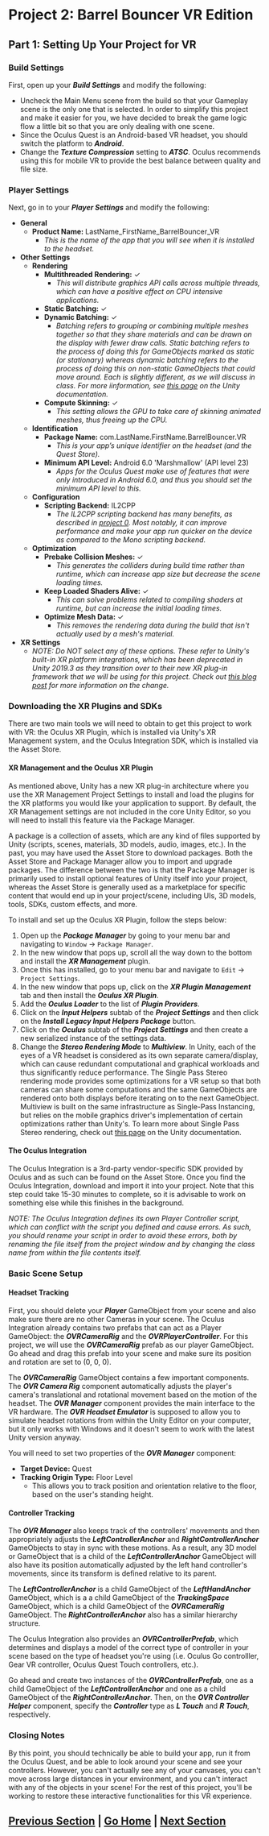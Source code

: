 # Project 2: Barrel Bouncer VR Edition

## Part 1: Setting Up Your Project for VR

### Build Settings

First, open up your _**Build Settings**_ and modify the following:

- Uncheck the Main Menu scene from the build so that your Gameplay scene is the only one that is selected. In order to simplify this project and make it easier for you, we have decided to break the game logic flow a little bit so that you are only dealing with one scene.
- Since the Oculus Quest is an Android-based VR headset, you should switch the platform to _**Android**_.
- Change the _**Texture Compression**_ setting to _**ATSC**_. Oculus recommends using this for mobile VR to provide the best balance between quality and file size.

### Player Settings

Next, go in to your _**Player Settings**_ and modify the following:

- **General**
  - **Product Name:** LastName_FirstName_BarrelBouncer_VR
    - _This is the name of the app that you will see when it is installed to the headset._
- **Other Settings**
  - **Rendering**
    - **Multithreaded Rendering:** ✓
      - _This will distribute graphics API calls across multiple threads, which can have a positive effect on CPU intensive applications._
    - **Static Batching:** ✓
    - **Dynamic Batching:** ✓
      - _Batching refers to grouping or combining multiple meshes together so that they share materials and can be drawn on the display with fewer draw calls. Static batching refers to the process of doing this for GameObjects marked as static (or stationary) whereas dynamic batching refers to the process of doing this on non-static GameObjects that could move around. Each is slightly different, as we will discuss in class. For more iinformation, see [this page](https://docs.unity3d.com/Manual/DrawCallBatching.html) on the Unity documentation._
    - **Compute Skinning:** ✓
      - _This setting allows the GPU to take care of skinning animated meshes, thus freeing up the CPU._
  - **Identification**
    - **Package Name:** com.LastName.FirstName.BarrelBouncer.VR
      - _This is your app’s unique identifier on the headset (and the Quest Store)._
    - **Minimum API Level:** Android 6.0 'Marshmallow' (API level 23)
      - _Apps for the Oculus Quest make use of features that were only introduced in Android 6.0, and thus you should set the minimum API level to this._
  - **Configuration**
    - **Scripting Backend:** IL2CPP
      - _The IL2CPP scripting backend has many benefits, as described in [project 0](https://cmsc388m.github.io/spring20/project0/build-android/#scripting-backend). Most notably, it can improve performance and make your app run quicker on the device as compared to the Mono scripting backend._
  - **Optimization**
    - **Prebake Collision Meshes:** ✓
      - _This generates the colliders during build time rather than runtime, which can increase app size but decrease the scene loading times._
    - **Keep Loaded Shaders Alive:** ✓
      - _This can solve problems related to compiling shaders at runtime, but can increase the initial loading times._
    - **Optimize Mesh Data:** ✓
      - _This removes the rendering data during the build that isn't actually used by a mesh's material._
- **XR Settings**
  - _NOTE: Do NOT select any of these options. These refer to Unity's built-in XR platform integrations, which has been deprecated in Unity 2019.3 as they transition over to their new XR plug-in framework that we will be using for this project. Check out [this blog post](https://blogs.unity3d.com/2020/01/24/unity-xr-platform-updates/) for more information on the change._

### Downloading the XR Plugins and SDKs

There are two main tools we will need to obtain to get this project to work with VR: the Oculus XR Plugin, which is installed via Unity's XR Management system, and the Oculus Integration SDK, which is installed via the Asset Store.

#### XR Management and the Oculus XR Plugin

As mentioned above, Unity has a new XR plug-in architecture where you use the XR Management Project Settings to install and load the plugins for the XR platforms you would like your application to support. By default, the XR Management settings are not included in the core Unity Editor, so you will need to install this feature via the Package Manager.

A package is a collection of assets, which are any kind of files supported by Unity (scripts, scenes, materials, 3D models, audio, images, etc.). In the past, you may have used the Asset Store to download packages. Both the Asset Store and Package Manager allow you to import and upgrade packages. The difference between the two is that the Package Manager is primarily used to install optional features of Unity itself into your project, whereas the Asset Store is generally used as a marketplace for specific content that would end up in your project/scene, including UIs, 3D models, tools, SDKs, custom effects, and more.

To install and set up the Oculus XR Plugin, follow the steps below:

1. Open up the _**Package Manager**_ by going to your menu bar and navigating to `Window` -> `Package Manager`.
2. In the new window that pops up, scroll all the way down to the bottom and install the _**XR Management**_ plugin.
3. Once this has installed, go to your menu bar and navigate to `Edit` -> `Project Settings`.
4. In the new window that pops up, click on the _**XR Plugin Management**_ tab and then install the _**Oculus XR Plugin**_.
5. Add the _**Oculus Loader**_ to the list of _**Plugin Providers**_.
6. Click on the _**Input Helpers**_ subtab of the _**Project Settings**_ and then click on the _**Install Legacy Input Helpers Package**_ button.
7. Click on the _**Oculus**_ subtab of the _**Project Settings**_ and then create a new serialized instance of the settings data.
8. Change the _**Stereo Rendering Mode**_ to _**Multiview**_. In Unity, each of the eyes of a VR headset is considered as its own separate camera/display, which can cause redundant computational and graphical workloads and thus significantly reduce performance. The Single Pass Stereo rendering mode provides some optimizations for a VR setup so that both cameras can share some computations and the same GameObjects are rendered onto both displays before iterating on to the next GameObject. Multiview is built on the same infrastructure as Single-Pass Instancing, but relies on the mobile graphics driver's implementation of certain optimizations rather than Unity's. To learn more about Single Pass Stereo rendering, check out [this page](https://docs.unity3d.com/Manual/SinglePassStereoRendering.html) on the Unity documentation.

#### The Oculus Integration

The Oculus Integration is a 3rd-party vendor-specific SDK provided by Oculus and as such can be found on the Asset Store. Once you find the Oculus Integration, download and import it into your project. Note that this step could take 15-30 minutes to complete, so it is advisable to work on something else while this finishes in the background.

_NOTE: The Oculus Integration defines its own Player Controller script, which can conflict with the script you defined and cause errors. As such, you should rename your script in order to avoid these errors, both by renaming the file itself from the project window and by changing the class name from within the file contents itself._

### Basic Scene Setup

#### Headset Tracking

First, you should delete your _**Player**_ GameObject from your scene and also make sure there are no other Cameras in your scene. The Oculus Integration already contains two prefabs that can act as a Player GameObject: the _**OVRCameraRig**_ and the _**OVRPlayerController**_. For this project, we will use the _**OVRCameraRig**_ prefab as our player GameObject. Go ahead and drag this prefab into your scene and make sure its position and rotation are set to (0, 0, 0).

The _**OVRCameraRig**_ GameObject contains a few important components. The _**OVR Camera Rig**_ component automatically adjusts the player's camera's translational and rotational movement based on the motion of the headset. The _**OVR Manager**_ component provides the main interface to the VR hardware. The _**OVR Headset Emulator**_ is supposed to allow you to simulate headset rotations from within the Unity Editor on your computer, but it only works with Windows and it doesn't seem to work with the latest Unity version anyway.

You will need to set two properties of the _**OVR Manager**_ component:

- **Target Device:** Quest
- **Tracking Origin Type:** Floor Level
  - This allows you to track position and orientation relative to the floor, based on the user's standing height.

#### Controller Tracking

The _**OVR Manager**_ also keeps track of the controllers' movements and then appropriately adjusts the _**LeftControllerAnchor**_ and _**RightControllerAnchor**_ GameObjects to stay in sync with these motions. As a result, any 3D model or GameObject that is a child of the _**LeftControllerAnchor**_ GameObject will also have its position automatically adjusted by the left hand controller's movements, since its transform is defined relative to its parent.

The _**LeftControllerAnchor**_ is a child GameObject of the _**LeftHandAnchor**_ GameObject, which is a a child GameObject of the _**TrackingSpace**_ GameObject, which is a child GameObject of the _**OVRCameraRig**_ GameObject. The _**RightControllerAnchor**_ also has a similar hierarchy structure.

The Oculus Integration also provides an _**OVRControllerPrefab**_, which determines and displays a model of the correct type of controller in your scene based on the type of headset you're using (i.e. Oculus Go controlller, Gear VR controller, Oculus Quest Touch controllers, etc.).

Go ahead and create two instances of the _**OVRControllerPrefab**_, one as a child GameObject of the _**LeftControllerAnchor**_ and one as a child GameObject of the _**RightControllerAnchor**_. Then, on the _**OVR Controller Helper**_ component, specify the _**Controller**_ type as _**L Touch**_ and _**R Touch**_, respectively.

### Closing Notes

By this point, you should technically be able to build your app, run it from the Oculus Quest, and be able to look around your scene and see your controllers. However, you can't actually see any of your canvases, you can't move across large distances in your environment, and you can't interact with any of the objects in your scene! For the rest of this project, you'll be working to restore these interactive functionalities for this VR experience.

## [Previous Section](../notes) | [Go Home](..) | [Next Section](../environment-mods)

